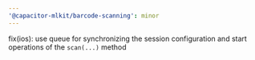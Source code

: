```yaml
---
'@capacitor-mlkit/barcode-scanning': minor
---
```


fix(ios): use queue for synchronizing the session configuration and start operations of the `scan(...)` method
